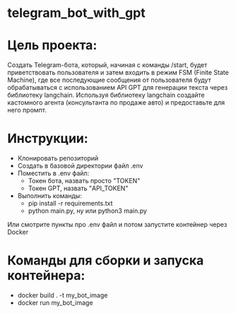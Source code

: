 # telegram_bot_with_gpt
# Цель проекта: 
Создать Telegram-бота, который, начиная с команды /start, будет приветствовать пользователя и затем входить в режим FSM (Finite State Machine), где все последующие сообщения от пользователя будут обрабатываться с использованием API GPT для генерации текста через библиотеку langchain. Используя библиотеку langchain создайте кастомного агента (консультанта по продаже авто) и предоставьте для него промпт.

# Инструкции:
- Клонировать репозиторий
- Создать в базовой директории файл .env
- Поместить в .env файл:
    - Токен бота, назвать просто "TOKEN"
    - Токен GPT, назвать "API_TOKEN"
- Выполнить команды:
    - pip install -r requirements.txt
    - python main.py, ну или python3 main.py 

Или смотрите пункты про .env файл и потом запустите контейнер через Docker

# Команды для сборки и запуска контейнера:
- docker build . -t my_bot_image
- docker run my_bot_image
